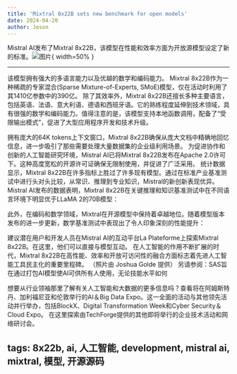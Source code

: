```yaml
---
title: 'Mixtral 8x22B sets new benchmark for open models'
date: 2024-04-20
author: Jeson
---
```


Mistral AI发布了Mixtral 8x22B，该模型在性能和效率方面为开放源模型设定了新的标准。![图片](https://www.artificialintelligence-news.com/wp-content/uploads/sites/9/2024/04/mistral-mixtral-8x22b-open-source-ai-model-artificial-intelligence.jpg){ width=50% }

---
该模型拥有强大的多语言能力以及优越的数学和编码能力。
Mixtral 8x22B作为一种稀疏的专家混合(Sparse Mixture-of-Experts, SMoE)模型，仅在活动时利用了其1410亿参数中的390亿。
除了其效率外，Mixtral 8x22B还擅长多种主要语言，包括英语、法语、意大利语、德语和西班牙语。它的熟练程度延伸到技术领域，具有很强的数学和编码能力。值得注意的是，该模型支持本地函数调用，配备了“受限输出模式”，促进了大型应用程序开发和技术升级。

拥有庞大的64K tokens上下文窗口，Mixtral 8x22B确保从庞大文档中精确地回忆信息，进一步吸引了那些需要处理大量数据集的企业级利用场景。
为促进协作和创新的人工智能研究环境，Mistral AI已将Mixtral 8x22B发布在Apache 2.0许可下。这种高度宽松的开源许可证确保无限制使用，并促进了广泛采用。
统计数据显示，Mixtral 8x22B在许多指标上胜过了许多现有模型。通过在标准产业基准测试中进行头对头比较，从常识、推理到专业知识，Mistral的新创新表现优异。Mistral AI发布的数据表明，Mixtral 8x22B在关键推理和知识基准测试中在不同语言环境下明显优于LLaMA 2的70B模型：

此外，在编码和数学领域，Mixtral在开源模型中保持着卓越地位。随着模型版本发布的进一步更新，数学基准测试中表现出了令人印象深刻的性能提升：

建议潜在用户和开发人员在Mistral AI的互动平台La Plateforme上探索Mixtral 8x22B。在这里，他们可以直接与模型互动。
在人工智能的作用不断扩展的时代，Mixtral 8x22B在高性能、效率和开放可访问性的融合方面标志着先进人工智能工具民主化的重要里程碑。
（照片由 Joshua Golde 提供）
另请参阅：SAS旨在通过打包AI模型使AI可供所有人使用，无论技能水平如何

想要从行业领袖那里了解有关人工智能和大数据的更多信息吗？查看将在阿姆斯特丹、加利福尼亚和伦敦举行的AI＆Big Data Expo。这一全面的活动与其他领先活动并行举办，包括BlockX、Digital Transformation Week和Cyber Security＆Cloud Expo。
在这里探索由TechForge提供的其他即将举行的企业技术活动和网络研讨会。

tags: 8x22b, ai, 人工智能, development, mistral ai, mixtral, 模型, 开源源码
---
